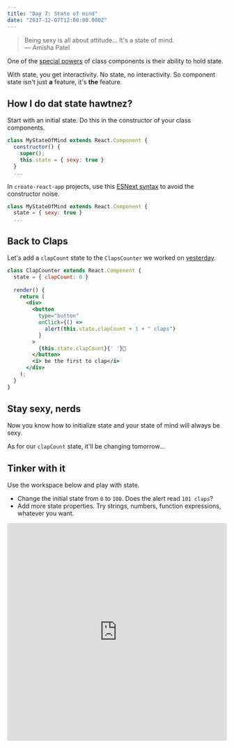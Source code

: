 ```yaml
---
title: "Day 7: State of mind"
date: "2017-12-07T12:00:00.000Z"
---
```


<div class="measure">

> Being sexy is all about attitude... It's a state of mind.  
— Amisha Patel

One of the [special powers](/2017/5) of class components is their ability to hold state.

With state, you get interactivity.
No state, no interactivity.
So component state isn't just **a** feature, it's **the** feature.

## How I do dat state hawtnez?

Start with an initial state.
Do this in the constructor of your class components.

```jsx
class MyStateOfMind extends React.Component {
  constructor() {
    super();
    this.state = { sexy: true }
  }
  ...
```

In `create-react-app` projects, use this [ESNext syntax](https://babeljs.io/docs/plugins/transform-class-properties/) to avoid the constructor noise.

```jsx
class MyStateOfMind extends React.Component {
  state = { sexy: true }
  ...
```

## Back to Claps

Let's add a `clapCount` state to the `ClapsCounter` we worked on [yesterday](/2017/6).

```jsx
class ClapCounter extends React.Component {
  state = { clapCount: 0 }
  
  render() {
    return (
      <div>
        <button
          type="button"
          onClick={() =>
            alert(this.state.clapCount + 1 + " claps")
          }
        >
          {this.state.clapCount}{' '}👏
        </button>
        <i> be the first to clap</i>
      </div>
    );
  }
}
```

## Stay sexy, nerds

Now you know how to initialize state and your state of mind will always be sexy.

As for our `clapCount` state, it'll be changing tomorrow...

## Tinker with it

Use the workspace below and play with state.
* Change the initial state from `0` to `100`. Does the alert read `101 claps`?
* Add more state properties. Try strings, numbers, function expressions, whatever you want.

</div>

<iframe src="https://codesandbox.io/embed/q8oprqk16q" style="width:100%; height:500px; border:0; border-radius: 4px; overflow:hidden;" sandbox="allow-modals allow-forms allow-popups allow-scripts allow-same-origin"></iframe>